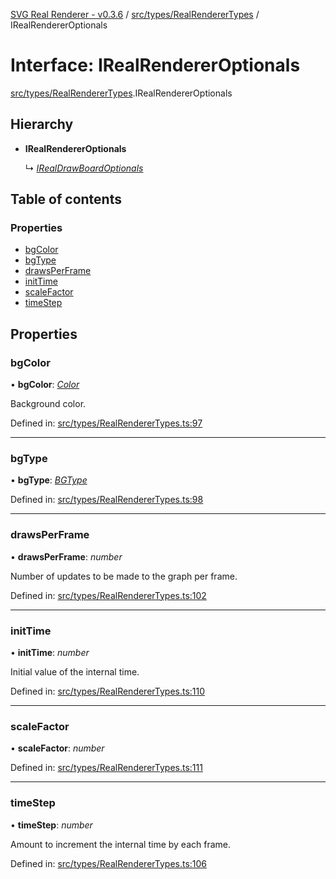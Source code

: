 [SVG Real Renderer - v0.3.6](../docs.md) / [src/types/RealRendererTypes](../modules/src_types_realrenderertypes.md) / IRealRendererOptionals

# Interface: IRealRendererOptionals

[src/types/RealRendererTypes](../modules/src_types_realrenderertypes.md).IRealRendererOptionals

## Hierarchy

* **IRealRendererOptionals**

  ↳ [*IRealDrawBoardOptionals*](src_types_realdrawboardtypes.irealdrawboardoptionals.md)

## Table of contents

### Properties

- [bgColor](src_types_realrenderertypes.irealrendereroptionals.md#bgcolor)
- [bgType](src_types_realrenderertypes.irealrendereroptionals.md#bgtype)
- [drawsPerFrame](src_types_realrenderertypes.irealrendereroptionals.md#drawsperframe)
- [initTime](src_types_realrenderertypes.irealrendereroptionals.md#inittime)
- [scaleFactor](src_types_realrenderertypes.irealrendereroptionals.md#scalefactor)
- [timeStep](src_types_realrenderertypes.irealrendereroptionals.md#timestep)

## Properties

### bgColor

• **bgColor**: [*Color*](../modules/src_types_realrenderertypes.md#color)

Background color.

Defined in: [src/types/RealRendererTypes.ts:97](https://github.com/HarshKhandeparkar/svg-real-renderer/blob/83d7428/src/types/RealRendererTypes.ts#L97)

___

### bgType

• **bgType**: [*BGType*](../modules/src_types_realrenderertypes.md#bgtype)

Defined in: [src/types/RealRendererTypes.ts:98](https://github.com/HarshKhandeparkar/svg-real-renderer/blob/83d7428/src/types/RealRendererTypes.ts#L98)

___

### drawsPerFrame

• **drawsPerFrame**: *number*

Number of updates to be made to the graph per frame.

Defined in: [src/types/RealRendererTypes.ts:102](https://github.com/HarshKhandeparkar/svg-real-renderer/blob/83d7428/src/types/RealRendererTypes.ts#L102)

___

### initTime

• **initTime**: *number*

Initial value of the internal time.

Defined in: [src/types/RealRendererTypes.ts:110](https://github.com/HarshKhandeparkar/svg-real-renderer/blob/83d7428/src/types/RealRendererTypes.ts#L110)

___

### scaleFactor

• **scaleFactor**: *number*

Defined in: [src/types/RealRendererTypes.ts:111](https://github.com/HarshKhandeparkar/svg-real-renderer/blob/83d7428/src/types/RealRendererTypes.ts#L111)

___

### timeStep

• **timeStep**: *number*

Amount to increment the internal time by each frame.

Defined in: [src/types/RealRendererTypes.ts:106](https://github.com/HarshKhandeparkar/svg-real-renderer/blob/83d7428/src/types/RealRendererTypes.ts#L106)
